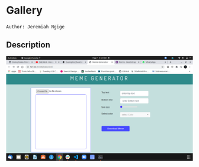 # Gallery

    Author: Jeremiah Ngige

## Description

![modal view](https://raw.githubusercontent.com/JeremiahNgige/meme-generator/master/imgs/onload.png)
